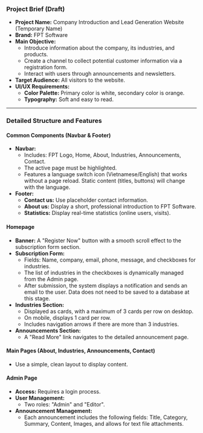 ### **Project Brief (Draft)**

*   **Project Name:** Company Introduction and Lead Generation Website (Temporary Name)
*   **Brand:** FPT Software
*   **Main Objective:**
    *   Introduce information about the company, its industries, and products.
    *   Create a channel to collect potential customer information via a registration form.
    *   Interact with users through announcements and newsletters.
*   **Target Audience:** All visitors to the website.
*   **UI/UX Requirements:**
    *   **Color Palette:** Primary color is white, secondary color is orange.
    *   **Typography:** Soft and easy to read.

---
### **Detailed Structure and Features**

#### **Common Components (Navbar & Footer)**
*   **Navbar:**
    *   Includes: FPT Logo, Home, About, Industries, Announcements, Contact.
    *   The active page must be highlighted.
    *   Features a language switch icon (Vietnamese/English) that works without a page reload. Static content (titles, buttons) will change with the language.
*   **Footer:**
    *   **Contact us:** Use placeholder contact information.
    *   **About us:** Display a short, professional introduction to FPT Software.
    *   **Statistics:** Display real-time statistics (online users, visits).

#### **Homepage**
*   **Banner:** A "Register Now" button with a smooth scroll effect to the subscription form section.
*   **Subscription Form:**
    *   Fields: Name, company, email, phone, message, and checkboxes for industries.
    *   The list of industries in the checkboxes is dynamically managed from the Admin page.
    *   After submission, the system displays a notification and sends an email to the user. Data does not need to be saved to a database at this stage.
*   **Industries Section:**
    *   Displayed as cards, with a maximum of 3 cards per row on desktop.
    *   On mobile, displays 1 card per row.
    *   Includes navigation arrows if there are more than 3 industries.
*   **Announcements Section:**
    *   A "Read More" link navigates to the detailed announcement page.

#### **Main Pages (About, Industries, Announcements, Contact)**
*   Use a simple, clean layout to display content.

#### **Admin Page**
*   **Access:** Requires a login process.
*   **User Management:**
    *   Two roles: "Admin" and "Editor".
*   **Announcement Management:**
    *   Each announcement includes the following fields: Title, Category, Summary, Content, Images, and allows for text file attachments.
